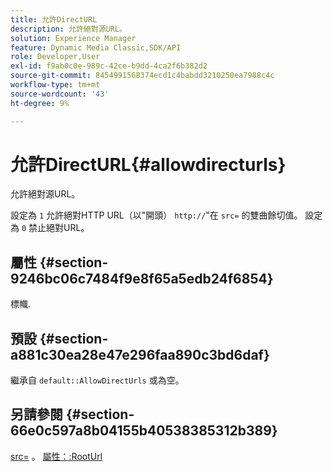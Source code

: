 ```yaml
---
title: 允許DirectURL
description: 允許絕對源URL。
solution: Experience Manager
feature: Dynamic Media Classic,SDK/API
role: Developer,User
exl-id: f9ab0c0e-989c-42ce-b9dd-4ca2f6b382d2
source-git-commit: 8454991568374ecd1c4babdd3210250ea7988c4c
workflow-type: tm+mt
source-wordcount: '43'
ht-degree: 9%

---
```


# 允許DirectURL{#allowdirecturls}

允許絕對源URL。

設定為 `1` 允許絕對HTTP URL（以&quot;開頭） `http://`&quot;在 `src=` 的雙曲餘切值。 設定為 `0` 禁止絕對URL。

## 屬性 {#section-9246bc06c7484f9e8f65a5edb24f6854}

標幟.

## 預設 {#section-a881c30ea28e47e296faa890c3bd6daf}

繼承自 `default::AllowDirectUrls` 或為空。

## 另請參閱 {#section-66e0c597a8b04155b40538385312b389}

[src=](../../../../../ir-api/http-protocol/image-rendering-api-ref/c-ir-http-protocol-ref/c-ir-http-protocol-command-reference/r-ir-src.md#reference-62c98abad22149d68d405ed6aaff8272) 。 [屬性：:RootUrl](../../../../../ir-api/material-cat/image-rendering-api-ref/c-ir-material-catalog/c-ir-attributes-reference/r-ir-rooturl.md#reference-b8d706a573814802bd6794223cc78402)
